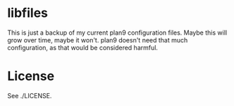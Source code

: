 libfiles
=========

This is just a backup of my current plan9 configuration files.
Maybe this will grow over time, maybe it won't. plan9 doesn't need
that much configuration, as that would be considered harmful.

License
=======

See ./LICENSE.
